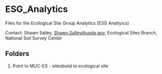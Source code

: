 # ESG_Analytics

Files for the Ecological Site Group Analytics (ESG Analtyics) 

Contact: Shawn Salley, Shawn.Salley@usda.gov, Ecological Sites Branch, National Soil Survey Center

## Folders 

1) Point to MUC-ES - siteobsiid to ecological site 

